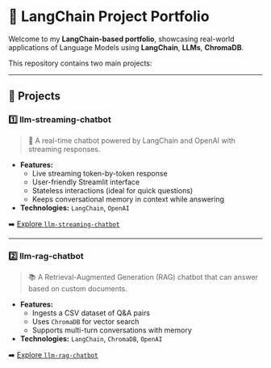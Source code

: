 # 🧠 LangChain Project Portfolio

Welcome to my **LangChain-based portfolio**, showcasing real-world applications of Language Models using **LangChain**, **LLMs**, **ChromaDB**.

This repository contains two main projects:

---

## 📌 Projects

### 1️⃣ llm-streaming-chatbot  
> 💬 A real-time chatbot powered by LangChain and OpenAI with streaming responses.

- **Features:**
  - Live streaming token-by-token response
  - User-friendly Streamlit interface
  - Stateless interactions (ideal for quick questions)
  - Keeps conversational memory in context while answering
- **Technologies:** `LangChain`, `OpenAI`

➡️ [Explore `llm-streaming-chatbot`](./llm-streaming-chatbot)

---

### 2️⃣ llm-rag-chatbot  
> 📚 A Retrieval-Augmented Generation (RAG) chatbot that can answer based on custom documents.

- **Features:**
  - Ingests a CSV dataset of Q&A pairs
  - Uses `ChromaDB` for vector search
  - Supports multi-turn conversations with memory
- **Technologies:** `LangChain`, `ChromaDB`, `OpenAI`

➡️ [Explore `llm-rag-chatbot`](./llm-rag-chatbot)


